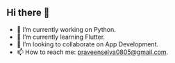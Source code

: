 ## Hi there 👋

<!--
**PraveenSelvaraj85/PraveenSelvaraj85** is a ✨ _special_ ✨ repository because its `README.md` (this file) appears on your GitHub profile.

Here are some ideas to get you started:

- 🔭 I’m currently working on Python.
- 🌱 I’m currently learning Flutter.
- 👯 I’m looking to collaborate on App Development.
- 🤔 I’m looking for help with ...
- 💬 Ask me about ...
- 📫 How to reach me: praveenselva0805@gmail.com
- 😄 Pronouns: ...
- ⚡ Fun fact: ...
-->
- 🔭 I’m currently working on Python.
- 🌱 I’m currently learning Flutter.
- 👯 I’m looking to collaborate on App Development.
- 📫 How to reach me: praveenselva0805@gmail.com.
